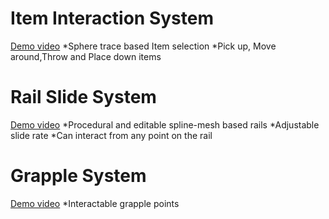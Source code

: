 # Item Interaction System
[Demo video](https://www.youtube.com/watch?v=BPAYYiQeuuk)
*Sphere trace based Item selection
*Pick up, Move around,Throw and Place down items

# Rail Slide System 
[Demo video](https://www.youtube.com/watch?v=zGiVMv0kCsc)
*Procedural and editable spline-mesh based rails
*Adjustable slide rate
*Can interact from any point on the rail

# Grapple System
[Demo video](https://www.youtube.com/watch?v=lwZU-Onx0ck)
*Interactable grapple points







